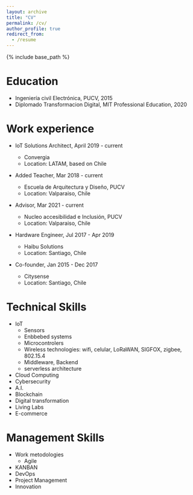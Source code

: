 ```yaml
---
layout: archive
title: "CV"
permalink: /cv/
author_profile: true
redirect_from:
  - /resume
---
```


{% include base_path %}

Education
======
* Ingeniería civil Electrónica, PUCV, 2015
* Diplomado Transformacion Digital, MIT Professional Education, 2020


Work experience
======
* IoT Solutions Architect, April 2019 - current
  * Convergia
  * Location: LATAM, based on Chile
  

* Added Teacher, Mar 2018 - current
  * Escuela de Arquitectura y Diseño, PUCV
  * Location: Valparaiso, Chile


* Advisor, Mar 2021 - current
  * Nucleo accesibilidad e Inclusión, PUCV
  * Location: Valparaiso, Chile


* Hardware Engineer, Jul 2017 - Apr 2019
  * Haibu Solutions
  * Location: Santiago, Chile


* Co-founder, Jan 2015 - Dec 2017
  * Citysense
  * Location: Santiago, Chile
  

Technical Skills
======
* IoT
  * Sensors
  * Enbbebed systems
  * Microcontrolers
  * Wireless technologies: wifi, celular, LoRaWAN, SIGFOX, zigbee, 802.15.4
  * Middleware, Backend
  * serverless architecture
* Cloud Computing
* Cybersecurity
* A.I.
* Blockchain
* Digital transformation
* Living Labs 
* E-commerce

Management Skills
======
* Work metodologies
  *  Agile
* KANBAN
* DevOps
* Project Management
* Innovation
